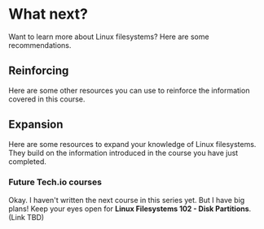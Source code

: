 # What next?

Want to learn more about Linux filesystems? Here are some recommendations.

## Reinforcing

Here are some other resources you can use to reinforce the information covered in this course.

## Expansion

Here are some resources to expand your knowledge of Linux filesystems. They build on the information
introduced in the course you have just completed.

### Future Tech.io courses

Okay. I haven't written the next course in this series yet. But I have big plans! Keep your eyes open for **Linux Filesystems 102 - Disk Partitions**. (Link TBD)
